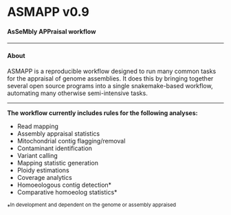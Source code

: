 # ASMAPP v0.9
#### AsSeMbly APPraisal workflow

_________________________________________________


#### About
ASMAPP is a reproducible workflow designed to run many common tasks for the appraisal of genome assemblies. It does this by bringing together several open source programs into a single snakemake-based workflow, automating many otherwise semi-intensive tasks.

_________________________________________________


__The workflow currently includes rules for the following analyses:__  
- Read mapping  
- Assembly appraisal statistics  
- Mitochondrial contig flagging/removal  
- Contaminant identification  
- Variant calling  
- Mapping statistic generation  
- Ploidy estimations  
- Coverage analytics  
- Homoeologous contig detection\*  
- Comparative homoeolog statistics\*

*<sup>In development and dependent on the genome or assembly appraised</sup>